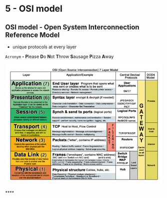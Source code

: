 # 5 - OSI model

## OSI model - Open System Interconnection Reference Model

* unique protocols at every layer

`Acronym` **- P**lease **D**o **N**ot **T**hrow **S**ausage **P**izza **A**way

![OSI Model](../../.gitbook/assets/osi-model.png)

\*\*\*\*

